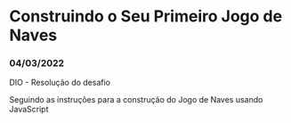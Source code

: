# Construindo o Seu Primeiro Jogo de Naves

### 04/03/2022
DIO - Resolução do desafio

Seguindo as instruções para a construção do Jogo de Naves usando JavaScript
